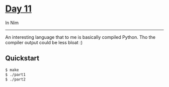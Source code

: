 # [Day 11](https://adventofcode.com/2022/day/11)
In Nim

<hr>

An interesting language that to me is basically compiled Python. Tho the compiler output could be
less bloat :)

## Quickstart
```sh
$ make
$ ./part1
$ ./part2
```
